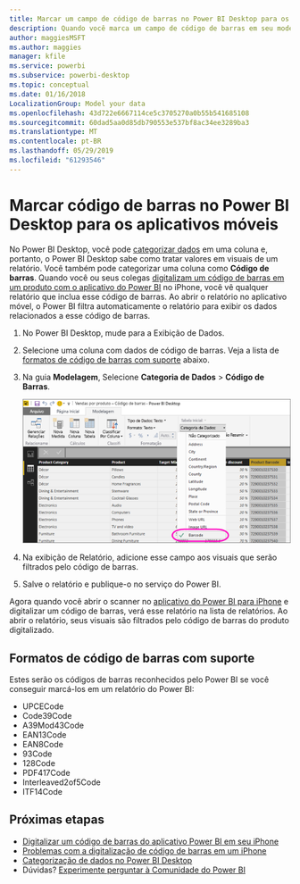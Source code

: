 ```yaml
---
title: Marcar um campo de código de barras no Power BI Desktop para os aplicativos móveis
description: Quando você marca um campo de código de barras em seu modelo no Power BI Desktop, é possível filtrar dados em busca de códigos de barras automaticamente no aplicativo do Power BI no iPhone.
author: maggiesMSFT
ms.author: maggies
manager: kfile
ms.service: powerbi
ms.subservice: powerbi-desktop
ms.topic: conceptual
ms.date: 01/16/2018
LocalizationGroup: Model your data
ms.openlocfilehash: 43d722e6667114ce5c3705270a0b55b541685108
ms.sourcegitcommit: 60dad5aa0d85db790553e537bf8ac34ee3289ba3
ms.translationtype: MT
ms.contentlocale: pt-BR
ms.lasthandoff: 05/29/2019
ms.locfileid: "61293546"
---
```

# <a name="tag-barcodes-in-power-bi-desktop-for-the-mobile-apps"></a>Marcar código de barras no Power BI Desktop para os aplicativos móveis

No Power BI Desktop, você pode [categorizar dados](desktop-data-categorization.md) em uma coluna e, portanto, o Power BI Desktop sabe como tratar valores em visuais de um relatório. Você também pode categorizar uma coluna como **Código de barras**. Quando você ou seus colegas [digitalizam um código de barras em um produto com o aplicativo do Power BI](consumer/mobile/mobile-apps-scan-barcode-iphone.md) no iPhone, você vê qualquer relatório que inclua esse código de barras. Ao abrir o relatório no aplicativo móvel, o Power BI filtra automaticamente o relatório para exibir os dados relacionados a esse código de barras.

1. No Power BI Desktop, mude para a Exibição de Dados.
2. Selecione uma coluna com dados de código de barras. Veja a lista de [formatos de código de barras com suporte](#supported-barcode-formats) abaixo.
3. Na guia **Modelagem**, Selecione **Categoria de Dados** > **Código de Barras**.
   
    ![Lista de categorias de dados](media/desktop-mobile-barcodes/power-bi-desktop-barcode.png)
4. Na exibição de Relatório, adicione esse campo aos visuais que serão filtrados pelo código de barras.
5. Salve o relatório e publique-o no serviço do Power BI.

Agora quando você abrir o scanner no [aplicativo do Power BI para iPhone](consumer/mobile/mobile-iphone-app-get-started.md) e digitalizar um código de barras, verá esse relatório na lista de relatórios. Ao abrir o relatório, seus visuais são filtrados pelo código de barras do produto digitalizado.

## <a name="supported-barcode-formats"></a>Formatos de código de barras com suporte
Estes serão os códigos de barras reconhecidos pelo Power BI se você conseguir marcá-los em um relatório do Power BI: 

* UPCECode 
* Code39Code  
* A39Mod43Code 
* EAN13Code 
* EAN8Code  
* 93Code  
* 128Code 
* PDF417Code 
* Interleaved2of5Code 
* ITF14Code 

## <a name="next-steps"></a>Próximas etapas
* [Digitalizar um código de barras do aplicativo Power BI em seu iPhone](consumer/mobile/mobile-apps-scan-barcode-iphone.md)
* [Problemas com a digitalização de código de barras em um iPhone](consumer/mobile/mobile-apps-scan-barcode-iphone.md#issues-with-scanning-a-barcode)
* [Categorização de dados no Power BI Desktop](desktop-data-categorization.md)  
* Dúvidas? [Experimente perguntar à Comunidade do Power BI](http://community.powerbi.com/)

